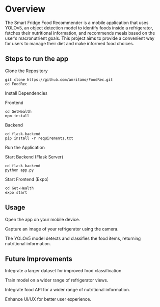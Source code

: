 # Overview
The Smart Fridge Food Recommender is a mobile application that uses YOLOv5, an object detection model to identify foods inside a refrigerator, fetches their nutritional information, and recommends meals based on the user’s macronutrient goals. This project aims to provide a convenient way for users to manage their diet and make informed food choices.


## Steps to run the app

Clone the Repository
```
git clone https://github.com/amritamo/FoodRec.git
cd FoodRec
```
Install Dependencies

Frontend
```
cd GetHealth
npm install
```
Backend
```
cd flask-backend
pip install -r requirements.txt
```
Run the Application

Start Backend (Flask Server)
```
cd flask-backend
python app.py
```
Start Frontend (Expo)
```
cd Get-Health
expo start
```
## Usage

Open the app on your mobile device.

Capture an image of your refrigerator using the camera.

The YOLOv5 model detects and classifies the food items, returning nutritional information.


## Future Improvements

Integrate a larger dataset for improved food classification.

Train model on a wider range of refrigerator views.

Integrate food API for a wider range of nutritional information.

Enhance UI/UX for better user experience.
